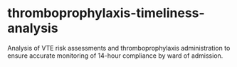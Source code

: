 # thromboprophylaxis-timeliness-analysis
Analysis of VTE risk assessments and thromboprophylaxis administration to ensure accurate monitoring of 14-hour compliance by ward of admission.
